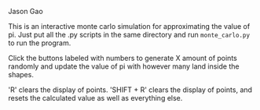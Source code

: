 Jason Gao

This is an interactive monte carlo simulation for approximating the value of pi.
Just put all the .py scripts in the same directory and run `monte_carlo.py` to
run the program.

Click the buttons labeled with numbers to generate X amount of points randomly
and update the value of pi with however many land inside the shapes.

'R' clears the display of points. 'SHIFT + R' clears the display of points, and
resets the calculated value as well as everything else.